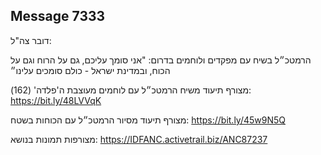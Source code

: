 ## Message 7333

דובר צה"ל:

הרמטכ״ל בשיח עם מפקדים ולוחמים בדרום: "אני סומך עליכם, גם על הרוח וגם על הכוח, ובמדינת ישראל - כולם סומכים עלינו״

מצורף תיעוד משיח הרמטכ״ל עם לוחמים מעוצבת ה'פלדה' (162): https://bit.ly/48LVVqK

מצורף תיעוד מסיור הרמטכ״ל עם הכוחות בשטח: https://bit.ly/45w9N5Q

מצורפות תמונות בנושא: https://IDFANC.activetrail.biz/ANC87237

